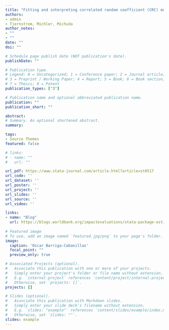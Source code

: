 ```yaml
---
title: "Fitting and interpreting correlated random coefficient (CRC) models using Stata."
authors:
- admin
- Tjernstrom, Michler, Michuda
author_notes:
- ""
- ""
date: ""
doi: ""

# Schedule page publish date (NOT publication's date).
publishDate: ""

# Publication type.
# Legend: 0 = Uncategorized; 1 = Conference paper; 2 = Journal article;
# 3 = Preprint / Working Paper; 4 = Report; 5 = Book; 6 = Book section;
# 7 = Thesis; 8 = Patent
publication_types: ["3"]

# Publication name and optional abbreviated publication name.
publication: ""
publication_short: ""

abstract: 
# Summary. An optional shortened abstract.
summary:  

tags:
- Source Themes
featured: false

# links:
# - name: ""
#   url: ""

url_pdf: https://www.stata-journal.com/article.html?article=st0517
url_code: ''
url_dataset: ''
url_poster: ''
url_project: ''
url_slides: ''
url_source: ''
url_video: ''

links:
- name: "Blog"
  url: https://blogs.worldbank.org/impactevaluations/stata-package-estimating-correlated-random-coefficient-models
  
# Featured image
# To use, add an image named `featured.jpg/png` to your page's folder. 
image:
  caption: 'Oscar Barriga-Cabanillas'
  focal_point: ""
  preview_only: true

# Associated Projects (optional).
#   Associate this publication with one or more of your projects.
#   Simply enter your project's folder or file name without extension.
#   E.g. `internal-project` references `content/project/internal-project/index.md`.
#   Otherwise, set `projects: []`.
projects: []

# Slides (optional).
#   Associate this publication with Markdown slides.
#   Simply enter your slide deck's filename without extension.
#   E.g. `slides: "example"` references `content/slides/example/index.md`.
#   Otherwise, set `slides: ""`.
slides: example
---
```


